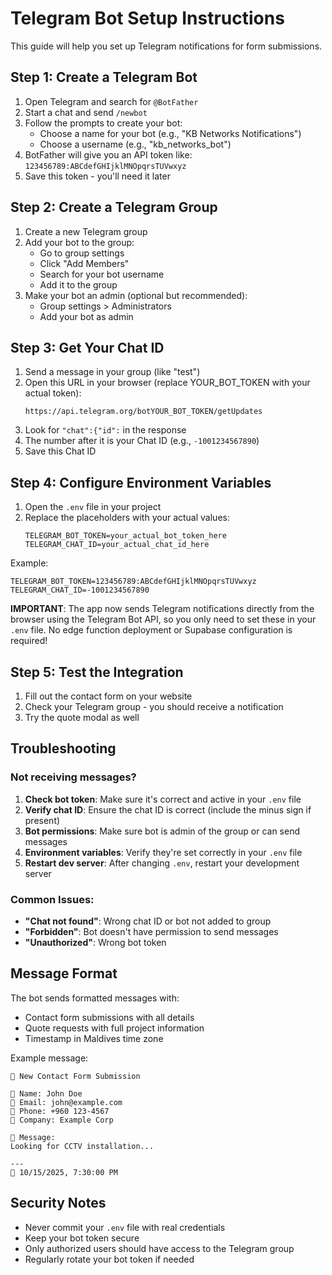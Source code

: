 # Telegram Bot Setup Instructions

This guide will help you set up Telegram notifications for form submissions.

## Step 1: Create a Telegram Bot

1. Open Telegram and search for `@BotFather`
2. Start a chat and send `/newbot`
3. Follow the prompts to create your bot:
   - Choose a name for your bot (e.g., "KB Networks Notifications")
   - Choose a username (e.g., "kb_networks_bot")
4. BotFather will give you an API token like: `123456789:ABCdefGHIjklMNOpqrsTUVwxyz`
5. Save this token - you'll need it later

## Step 2: Create a Telegram Group

1. Create a new Telegram group
2. Add your bot to the group:
   - Go to group settings
   - Click "Add Members"
   - Search for your bot username
   - Add it to the group
3. Make your bot an admin (optional but recommended):
   - Group settings > Administrators
   - Add your bot as admin

## Step 3: Get Your Chat ID

1. Send a message in your group (like "test")
2. Open this URL in your browser (replace YOUR_BOT_TOKEN with your actual token):
   ```
   https://api.telegram.org/botYOUR_BOT_TOKEN/getUpdates
   ```
3. Look for `"chat":{"id":` in the response
4. The number after it is your Chat ID (e.g., `-1001234567890`)
5. Save this Chat ID

## Step 4: Configure Environment Variables

1. Open the `.env` file in your project
2. Replace the placeholders with your actual values:
   ```
   TELEGRAM_BOT_TOKEN=your_actual_bot_token_here
   TELEGRAM_CHAT_ID=your_actual_chat_id_here
   ```

Example:
```
TELEGRAM_BOT_TOKEN=123456789:ABCdefGHIjklMNOpqrsTUVwxyz
TELEGRAM_CHAT_ID=-1001234567890
```

**IMPORTANT**: The app now sends Telegram notifications directly from the browser using the Telegram Bot API, so you only need to set these in your `.env` file. No edge function deployment or Supabase configuration is required!

## Step 5: Test the Integration

1. Fill out the contact form on your website
2. Check your Telegram group - you should receive a notification
3. Try the quote modal as well

## Troubleshooting

### Not receiving messages?

1. **Check bot token**: Make sure it's correct and active in your `.env` file
2. **Verify chat ID**: Ensure the chat ID is correct (include the minus sign if present)
3. **Bot permissions**: Make sure bot is admin of the group or can send messages
4. **Environment variables**: Verify they're set correctly in your `.env` file
5. **Restart dev server**: After changing `.env`, restart your development server

### Common Issues:

- **"Chat not found"**: Wrong chat ID or bot not added to group
- **"Forbidden"**: Bot doesn't have permission to send messages
- **"Unauthorized"**: Wrong bot token

## Message Format

The bot sends formatted messages with:
- Contact form submissions with all details
- Quote requests with full project information
- Timestamp in Maldives time zone

Example message:
```
🔔 New Contact Form Submission

👤 Name: John Doe
📧 Email: john@example.com
📱 Phone: +960 123-4567
🏢 Company: Example Corp

💬 Message:
Looking for CCTV installation...

---
📅 10/15/2025, 7:30:00 PM
```

## Security Notes

- Never commit your `.env` file with real credentials
- Keep your bot token secure
- Only authorized users should have access to the Telegram group
- Regularly rotate your bot token if needed
